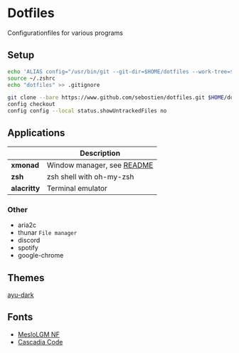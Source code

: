 # Dotfiles

Configurationfiles for various programs

## Setup

```bash
echo 'ALIAS config="/usr/bin/git --git-dir=$HOME/dotfiles --work-tree=$HOME"' >> $HOME/.zshrc
source ~/.zshrc
echo "dotfiles" >> .gitignore
```

```bash
git clone --bare https://www.github.com/sebostien/dotfiles.git $HOME/dotfiles
config checkout
config config --local status.showUntrackedFiles no
```

## Applications

|                 | Description                                 |
|-----------------|---------------------------------------------|
| **xmonad**      | Window manager, see [README][xmonad]        |
| **zsh**         | zsh shell with oh-my-zsh                    |
| **alacritty**   | Terminal emulator                           |

[xmonad]: https://github.com/sebostien/dotfiles/blob/master/xmonad/README.md

### Other

- aria2c
- thunar `File manager`
- discord
- spotify
- google-chrome

## Themes

[ayu-dark](https://github.com/ayu-theme/ayu-colors)

## Fonts

- [MesloLGM NF](https://github.com/ryanoasis/nerd-fonts/releases/)
- [Cascadia Code](https://github.com/microsoft/cascadia-code/releases)
